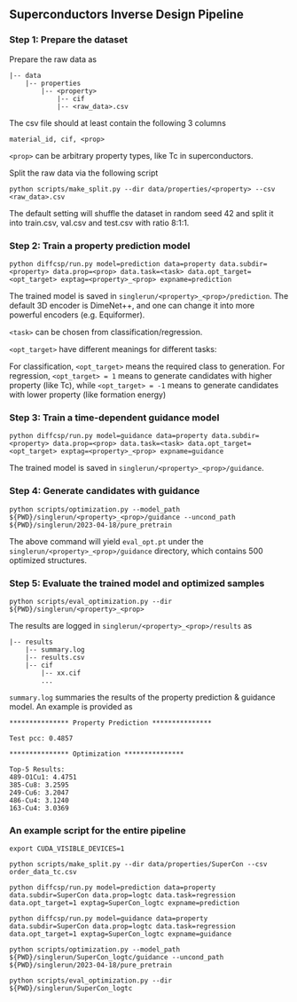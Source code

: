## Superconductors Inverse Design Pipeline

### Step 1: Prepare the dataset

Prepare the raw data as

```
|-- data
    |-- properties
	    |-- <property>
            |-- cif
            |-- <raw_data>.csv
```

The csv file should at least contain the following 3 columns

```
material_id, cif, <prop>
```

``<prop>`` can be arbitrary property types, like Tc in superconductors.


Split the raw data via the following script

```
python scripts/make_split.py --dir data/properties/<property> --csv <raw_data>.csv
```

The default setting will shuffle the dataset in random seed 42 and split it into train.csv, val.csv and test.csv with ratio 8:1:1. 

### Step 2: Train a property prediction model

```
python diffcsp/run.py model=prediction data=property data.subdir=<property> data.prop=<prop> data.task=<task> data.opt_target=<opt_target> exptag=<property>_<prop> expname=prediction
```

The trained model is saved in ``singlerun/<property>_<prop>/prediction``. The default 3D encoder is DimeNet++, and one can change it into more powerful encoders (e.g. Equiformer).

``<task>`` can be chosen from classification/regression.

``<opt_target>`` have different meanings for different tasks:

For classification, ``<opt_target>`` means the required class to generation.
For regression, ``<opt_target> = 1`` means to generate candidates with higher property (like Tc), while ``<opt_target> = -1`` means to generate candidates with lower property (like formation energy)

### Step 3: Train a time-dependent guidance model

```
python diffcsp/run.py model=guidance data=property data.subdir=<property> data.prop=<prop> data.task=<task> data.opt_target=<opt_target> exptag=<property>_<prop> expname=guidance
```

The trained model is saved in ``singlerun/<property>_<prop>/guidance``.

### Step 4: Generate candidates with guidance

```
python scripts/optimization.py --model_path ${PWD}/singlerun/<property>_<prop>/guidance --uncond_path ${PWD}/singlerun/2023-04-18/pure_pretrain
```

The above command will yield ``eval_opt.pt`` under the ``singlerun/<property>_<prop>/guidance`` directory, which contains 500 optimized structures.

### Step 5: Evaluate the trained model and optimized samples

```
python scripts/eval_optimization.py --dir ${PWD}/singlerun/<property>_<prop>
```

The results are logged in ``singlerun/<property>_<prop>/results`` as 

```
|-- results
    |-- summary.log
    |-- results.csv
    |-- cif
        |-- xx.cif
        ...
```

``summary.log`` summaries the results of the property prediction & guidance model. An example is provided as

```
*************** Property Prediction ***************

Test pcc: 0.4857

*************** Optimization ***************

Top-5 Results: 
489-O1Cu1: 4.4751
385-Cu8: 3.2595
249-Cu6: 3.2047
486-Cu4: 3.1240
163-Cu4: 3.0369
```

### An example script for the entire pipeline

```
export CUDA_VISIBLE_DEVICES=1

python scripts/make_split.py --dir data/properties/SuperCon --csv order_data_tc.csv

python diffcsp/run.py model=prediction data=property data.subdir=SuperCon data.prop=logtc data.task=regression data.opt_target=1 exptag=SuperCon_logtc expname=prediction

python diffcsp/run.py model=guidance data=property data.subdir=SuperCon data.prop=logtc data.task=regression data.opt_target=1 exptag=SuperCon_logtc expname=guidance

python scripts/optimization.py --model_path ${PWD}/singlerun/SuperCon_logtc/guidance --uncond_path ${PWD}/singlerun/2023-04-18/pure_pretrain

python scripts/eval_optimization.py --dir ${PWD}/singlerun/SuperCon_logtc
```

